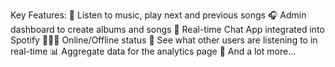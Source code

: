 Key Features:
🎸 Listen to music, play next and previous songs
🎧 Admin dashboard to create albums and songs
💬 Real-time Chat App integrated into Spotify
👨🏼‍💼 Online/Offline status
👀 See what other users are listening to in real-time
📊 Aggregate data for the analytics page
🚀 And a lot more...
